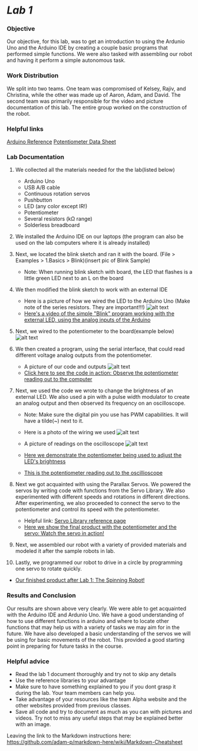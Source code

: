 # __*Lab 1*__

### Objective
Our objective, for this lab, was to get an introduction to using the Ardunio Uno and the Arduino IDE by creating a couple basic programs that performed simple functions. We were also tasked with assembling our robot and having it perform a simple autonomous task.

### Work Distribution
We split into two teams. One team was compromised of Kelsey, Rajiv, and Christina, while the other was made up of Aaron, Adam, and David. The second team was primarily responsible for the video and picture documentation of this lab. The entire group worked on the construction of the robot.

### Helpful links
[Arduino Reference](https://www.arduino.cc/en/Reference/HomePage)
[Potentiometer Data Sheet](http://www.bourns.com/data/global/pdfs/3306.pdf)

### Lab Documentation 
1. We collected all the materials needed for the the lab(listed below)

   * Arduino Uno
   * USB A/B cable
   * Continuous rotation servos
   * Pushbutton
   * LED (any color except IR!)
   * Potentiometer
   * Several resistors (kΩ range)
   * Solderless breadboard
2. We installed the Arduino IDE on our laptops (the program can also be used on the lab computers where it is already installed)
3. Next, we located the blink sketch and ran it with the board. (File > Examples > 1.Basics > Blink)(insert pic of Blink Sample)
   * Note: When running blink sketch with board, the LED that flashes is a little green LED next to an L on the board
4. We then modified the blink sketch to work with an external IDE
   * Here is a picture of how we wired the LED to the Arduino Uno (Make note of the series resistors. They are important!!!)
   ![alt text](https://github.com/wizard97/3400_team5electricboogaloo/blob/master/docs/pics/IMG_20170828_195909.jpg)
   * [Here's a video of the simple "Blink" program working with the external LED, using the analog inputs of the Arduino](https://www.youtube.com/watch?v=1fyEXJ2TXzA)
5. Next, we wired to the potentiometer to the board(example below)
![alt text](https://github.com/wizard97/3400_team5electricboogaloo/blob/master/docs/pics/IMG_20170828_201126.jpg)
6. We then created a program, using the serial interface, that could read different voltage analog outputs from the potentiometer.
   * A picture of our code and outputs
   ![alt text](https://github.com/wizard97/3400_team5electricboogaloo/blob/master/docs/pics/IMG_20170828_201034.jpg)
   * [Click here to see the code in action: Observe the potentiometer reading out to the computer](https://www.youtube.com/watch?v=Fhkigo1iTkE)

7. Next, we used the code we wrote to change the brightness of an external LED. We also used a pin with a pulse width modulator to create an analog output and then observed its frequency on an oscilloscope.  
   * Note: Make sure the digital pin you use has PWM capabilities. It will have a tilde(~) next to it.
   * Here is a photo of the wiring we used 
   ![alt text](https://github.com/wizard97/3400_team5electricboogaloo/blob/master/docs/pics/IMG_20170828_201917.jpg)
   * A picture of readings on the oscilloscope
   ![alt text](https://github.com/wizard97/3400_team5electricboogaloo/blob/master/docs/pics/IMG_20170828_203818.jpg)
 
   * [Here we demonstrate the potentiometer being used to adjust the LED's brightness](https://www.youtube.com/watch?v=AT2JbbWekOo)

   * [This is the potentiometer reading out to the oscillioscope](https://www.youtube.com/watch?v=5ptlXNE0SdU)

8. Next we got acquainted with using the Parallax Servos. We powered the servos by writing code with functions from the Servo Library. We also experimented with different speeds and rotations in different directions. After experimenting, we also proceeded to connect the servo to the potentiometer and control its speed with the potentiometer.  
   * Helpful link: [Servo Library reference page](https://www.arduino.cc/en/Reference/Servo)
   * [Here we show the final product with the potentiometer and the servo: Watch the servo in action!](https://www.youtube.com/watch?v=6YAM4Ws2xsg)

9. Next, we assembled our robot with a variety of provided materials and modeled it after the sample robots in lab.

10. Lastly, we programmed our robot to drive in a circle by programming one servo to rotate quickly.

   * [Our finished product after Lab 1: The Spinning Robot!](https://www.youtube.com/watch?v=KmciZg2paYE)
   
### Results and Conclusion
Our results are shown above very clearly. We were able to get acquainted with the Arduino IDE and Ardunio Uno. We have a good understanding of how to use different functions in arduino and where to locate other functions that may help us with a variety of tasks we may aim for in the future. We have also developed a basic understanding of the servos we will be using for basic movements of the robot. This provided a good starting point in preparing for future tasks in the course.

### Helpful advice
* Read the lab 1 document thoroughly and try not to skip any details
* Use the reference libraries to your advantage
* Make sure to have something explained to you if you dont grasp it during the lab. Your team members can help you.
* Take advantage of your resources like the team Alpha website and the other websites provided from previous classes.
* Save all code and try to document as much as you can with pictures and videos. Try not to miss any useful steps that may be explained better with an image.

Leaving the link to the Markdown instructions here: https://github.com/adam-p/markdown-here/wiki/Markdown-Cheatsheet
